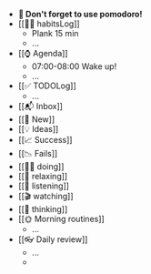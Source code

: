 - **🍅 Don't forget to use pomodoro!**
- [[🧘‍♂️ habitsLog]]
	- Plank 15 min
	- ...
- [[⌚ Agenda]]
	- 07:00-08:00 Wake up!
	- ...
- [[✅ TODOLog]]
	- ...
- [[📬 Inbox]]
- [[🌿 New]]
- [[💡 Ideas]]
- [[📈 Success]]
- [[📉 Fails]]
- [[👷‍♂️ doing]]
- [[🎉 relaxing]]
- [[🎵 listening]]
- [[🎬 watching]]
- [[💭 thinking]]
- [[🌞 Morning routines]]
	- ...
- [[👓 Daily review]]
	- ...
	-
